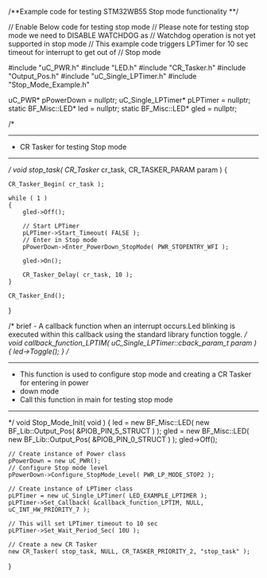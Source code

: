 /**Example code for testing STM32WB55 Stop mode functionality **/

// Enable Below code for testing stop mode
// Please note for testing stop mode we need to DISABLE WATCHDOG as 
// Watchdog operation is not yet supported in stop mode
// This example code triggers LPTimer for 10 sec timeout for interrupt to get out of 
// Stop mode

#include "uC_PWR.h"
#include "LED.h"
#include "CR_Tasker.h"
#include "Output_Pos.h"
#include "uC_Single_LPTimer.h"
#include "Stop_Mode_Example.h"

uC_PWR* pPowerDown = nullptr;
uC_Single_LPTimer* pLPTimer = nullptr;
static BF_Misc::LED* led = nullptr;
static BF_Misc::LED* gled = nullptr;

/*
 ******************************************************************************************
 * CR Tasker for testing Stop mode
 *****************************************************************************************
 */
void stop_task( CR_Tasker* cr_task, CR_TASKER_PARAM param )
{
   
	CR_Tasker_Begin( cr_task );

	while ( 1 )
	{
		gled->Off();
		
        // Start LPTimer
        pLPTimer->Start_Timeout( FALSE );
        // Enter in Stop mode
        pPowerDown->Enter_PowerDown_StopMode( PWR_STOPENTRY_WFI );

		gled->On();

		CR_Tasker_Delay( cr_task, 10 );
	}

	CR_Tasker_End();
}

/*
   brief - A callback function when an interrupt occurs.Led blinking is executed within this
      callback
   using the standard library function toggle.
 */
void callback_function_LPTIM( uC_Single_LPTimer::cback_param_t param )
{
	led->Toggle();
}
/*
 *****************************************************************************************
 * This function is used to configure stop mode and creating a CR Tasker for entering in power
 * down mode
 * Call this function in main for testing stop mode
 *****************************************************************************************
 */
void Stop_Mode_Init( void )
{
	led = new BF_Misc::LED( new BF_Lib::Output_Pos( &PIOB_PIN_5_STRUCT ) );
	gled = new BF_Misc::LED( new BF_Lib::Output_Pos( &PIOB_PIN_0_STRUCT ) );
	gled->Off();

	// Create instance of Power class
	pPowerDown = new uC_PWR();
	// Configure Stop mode level
	pPowerDown->Configure_StopMode_Level( PWR_LP_MODE_STOP2 );

	// Create instance of LPTimer class
	pLPTimer = new uC_Single_LPTimer( LED_EXAMPLE_LPTIMER );
	pLPTimer->Set_Callback( &callback_function_LPTIM, NULL, uC_INT_HW_PRIORITY_7 );

	// This will set LPTimer timeout to 10 sec
	pLPTimer->Set_Wait_Period_Sec( 10U );

	// Create a new CR Tasker
	new CR_Tasker( stop_task, NULL, CR_TASKER_PRIORITY_2, "stop_task" );
}